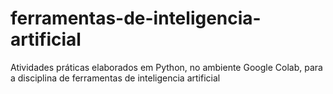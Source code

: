 # ferramentas-de-inteligencia-artificial
Atividades práticas elaborados em Python, no ambiente Google Colab, para a disciplina de ferramentas de inteligencia artificial
